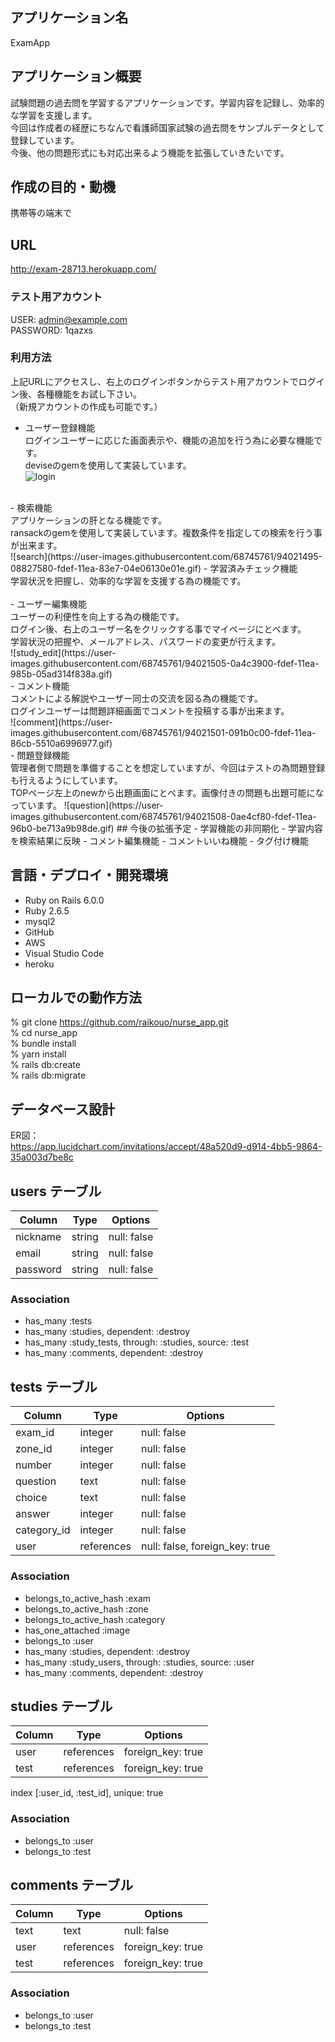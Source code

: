 ## アプリケーション名
ExamApp

## アプリケーション概要
試験問題の過去問を学習するアプリケーションです。学習内容を記録し、効率的な学習を支援します。<br>
今回は作成者の経歴にちなんで看護師国家試験の過去問をサンプルデータとして登録しています。<br>
今後、他の問題形式にも対応出来るよう機能を拡張していきたいです。

## 作成の目的・動機

携帯等の端末で

## URL
http://exam-28713.herokuapp.com/

### テスト用アカウント
USER: admin@example.com<br>
PASSWORD: 1qazxs

### 利用方法
上記URLにアクセスし、右上のログインボタンからテスト用アカウントでログイン後、各種機能をお試し下さい。<br>
（新規アカウントの作成も可能です。）

- ユーザー登録機能<br>
ログインユーザーに応じた画面表示や、機能の追加を行う為に必要な機能です。<br>
deviseのgemを使用して実装しています。<br>
![login](https://user-images.githubusercontent.com/68745761/94021474-03bdc180-fdef-11ea-9e82-9038df9f0c37.gif)
<br>
- 検索機能<br>
アプリケーションの肝となる機能です。<br>
ransackのgemを使用して実装しています。複数条件を指定しての検索を行う事が出来ます。<br>
![search](https://user-images.githubusercontent.com/68745761/94021495-08827580-fdef-11ea-83e7-04e06130e01e.gif)
- 学習済みチェック機能<br>
学習状況を把握し、効率的な学習を支援する為の機能です。<br>
<br>
- ユーザー編集機能<br>
ユーザーの利便性を向上する為の機能です。<br>
ログイン後、右上のユーザー名をクリックする事でマイページにとべます。<br>
学習状況の把握や、メールアドレス、パスワードの変更が行えます。<br>
![study_edit](https://user-images.githubusercontent.com/68745761/94021505-0a4c3900-fdef-11ea-985b-05ad314f838a.gif)
<br>
- コメント機能<br>
コメントによる解説やユーザー同士の交流を図る為の機能です。<br>
ログインユーザーは問題詳細画面でコメントを投稿する事が出来ます。<br>
![comment](https://user-images.githubusercontent.com/68745761/94021501-091b0c00-fdef-11ea-86cb-5510a6996977.gif)
<br>
- 問題登録機能<br>
管理者側で問題を準備することを想定していますが、今回はテストの為問題登録も行えるようにしています。<br>
TOPページ左上のnewから出題画面にとべます。画像付きの問題も出題可能になっています。
![question](https://user-images.githubusercontent.com/68745761/94021508-0ae4cf80-fdef-11ea-96b0-be713a9b98de.gif)
## 今後の拡張予定
- 学習機能の非同期化
- 学習内容を検索結果に反映
- コメント編集機能
- コメントいいね機能
- タグ付け機能

## 言語・デプロイ・開発環境
- Ruby on Rails 6.0.0
- Ruby 2.6.5
- mysql2
- GitHub
- AWS
- Visual Studio Code
- heroku

## ローカルでの動作方法
% git clone https://github.com/raikouo/nurse_app.git<br>
% cd nurse_app<br>
% bundle install<br>
% yarn install<br>
% rails db:create<br>
% rails db:migrate<br>

## データベース設計

ER図：<br>
https://app.lucidchart.com/invitations/accept/48a520d9-d914-4bb5-9864-35a003d7be8c

## users テーブル

| Column          | Type       | Options                        |
| --------------- | ---------- | ------------------------------ |
| nickname        | string     | null: false                    |
| email           | string     | null: false                    |
| password        | string     | null: false                    |

### Association
- has_many :tests
- has_many :studies, dependent: :destroy
- has_many :study_tests, through: :studies, source: :test
- has_many :comments, dependent: :destroy


## tests テーブル

| Column          | Type       | Options                        |
| --------------- | ---------- | ------------------------------ |
| exam_id         | integer    | null: false                    |
| zone_id         | integer    | null: false                    |
| number          | integer    | null: false                    |
| question        | text       | null: false                    |
| choice          | text       | null: false                    |
| answer          | integer    | null: false                    |
| category_id     | integer    | null: false                    |
| user            | references | null: false, foreign_key: true |

### Association
- belongs_to_active_hash :exam
- belongs_to_active_hash :zone
- belongs_to_active_hash :category
- has_one_attached :image
- belongs_to :user
- has_many :studies, dependent: :destroy
- has_many :study_users, through: :studies, source: :user
- has_many :comments, dependent: :destroy

## studies テーブル

| Column          | Type       | Options                        |
| --------------- | ---------- | ------------------------------ |
| user            | references | foreign_key: true              |
| test            | references | foreign_key: true              |

index [:user_id, :test_id], unique: true

### Association
- belongs_to :user
- belongs_to :test

## comments テーブル

| Column          | Type       | Options                        |
| --------------- | ---------- | ------------------------------ |
| text            | text       | null: false                    |
| user            | references | foreign_key: true              |
| test            | references | foreign_key: true              |

### Association
- belongs_to :user
- belongs_to :test
